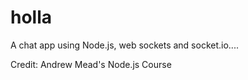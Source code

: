 # holla
A chat app using Node.js, web sockets and socket.io....

Credit: Andrew Mead's Node.js Course
